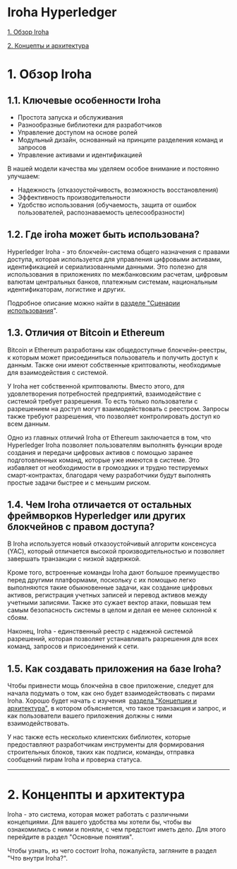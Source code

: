 # Iroha Hyperledger
[1. Обзор Iroha](#link1)

[2. Концепты и архитектура](#link2)

# 1. <a name="link1"></a>Обзор Iroha
## 1.1. Ключевые особенности Iroha
- Простота запуска и обслуживания
- Разнообразные библиотеки для разработчиков  
- Управление доступом на основе ролей  
- Модульный дизайн, основанный на принципе разделения команд и запросов  
- Управление активами и идентификацией  

В нашей модели качества мы уделяем особое внимание и постоянно улучшаем:  

- Надежность (отказоустойчивость, возможность восстановления)  
- Эффективность производительности 
- Удобство использования (обучаемость, защита от ошибок пользователей, распознаваемость целесообразности)

## 1.2. Где iroha может быть использована?

Hyperledger Iroha - это блокчейн-система общего назначения с правами доступа, которая используется для управления цифровыми активами, идентификацией и сериализованными данными. Это полезно для использования в приложениях по межбанковским расчетам, цифровым валютам центральных банков, платежным системам, национальным идентификаторам, логистике и других. 

Подробное описание можно найти в [разделе "Сценарии использования](https://iroha.readthedocs.io/en/develop/develop/cases.html)".

## 1.3. Отличия от Bitcoin и Ethereum

Bitcoin и Ethereum разработаны как общедоступные блокчейн-реестры, к которым может присоединиться пользователь и получить доступ к данным. Также они имеют собственные криптовалюты, необходимые для взаимодействия с системой.

У Iroha нет собственной криптовалюты. Вместо этого, для удовлетворения потребностей предприятий, взаимодействие с системой требует разрешения. То есть только пользователи с разрешением на доступ могут взаимодействовать с реестром. Запросы также требуют разрешения, что позволяет контролировать доступ ко всем данным. 

Одно из главных отличий Iroha от Ethereum заключается в том, что Hyperledger Iroha позволяет пользователям выполнять функции вроде создания и передачи цифровых активов с помощью заранее подготовленных команд, которые уже имеются в системе. Это избавляет от необходимости в громоздких и трудно тестируемых смарт-контрактах, благодаря чему разработчики будут выполнять простые задачи быстрее и с меньшим риском.

## **1.4.** Чем Iroha отличается от остальных фреймворков Hyperledger или других блокчейнов с правом доступа?

В Iroha используется новый отказоустойчивый алгоритм консенсуса (YAC), который отличается высокой производительностью и позволяет завершать транзакции с низкой задержкой.  

Кроме того, встроенные команды Iroha дают большое преимущество перед другими платформами, поскольку с их помощью легко выполняются такие обыкновенные задачи, как создание цифровых активов, регистрация учетных записей и перевод активов между учетными записями. Также это сужает вектор атаки, повышая тем самым безопасность системы в целом и делая ее менее склонной к сбоям.  

Наконец, Iroha - единственный реестр с надежной системой разрешений, которая позволяет устанавливать разрешения для всех команд, запросов и присоединений к сети.

## **1.5.** **Как создавать приложения на базе Iroha?**  

Чтобы привнести мощь блокчейна в свое приложение, следует для начала подумать о том, как оно будет взаимодействовать с пирами Iroha. Хорошо будет начать с изучения  [раздела "Концепции и архитектура"](https://iroha.readthedocs.io/en/develop/concepts_architecture/index.html), в котором объясняется, что такое транзакция и запрос, и как пользователи вашего приложения должны с ними взаимодействовать.  

У нас также есть несколько клиентских библиотек, которые предоставляют разработчикам инструменты для формирования строительных блоков, таких как подписи, команды, отправка сообщений пирам Iroha и проверка статуса.

  
____
# 2. <a name="link2"></a>Конценпты и архитектура

Iroha - это система, которая может работать с различными концепциями. Для вашего удобства мы хотели бы, чтобы вы ознакомились с ними и поняли, с чем предстоит иметь дело. Для этого перейдите в раздел "Основные понятия".  

Чтобы узнать, из чего состоит Iroha, пожалуйста, загляните в раздел "Что внутри Iroha?".



